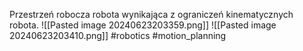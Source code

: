 Przestrzeń robocza robota wynikająca z ograniczeń kinematycznych robota.
![[Pasted image 20240623203359.png]]
![[Pasted image 20240623203410.png]]
#robotics #motion_planning 
